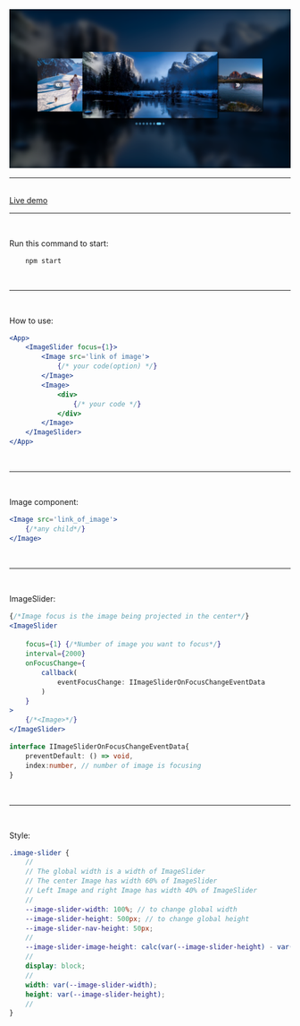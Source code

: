 <img src="github/demo.png" alt="Image slider">

<br/>
<hr>

<br/>
<a href="https://lapis-image-slider.herokuapp.com/">Live demo</a>

<br/>
<hr>
<br/>

Run this command to start:
```
    npm start
```

<br/>
<hr>
<br/>

How to use:
```jsx
<App>
    <ImageSlider focus={1}>
        <Image src='link of image'>
            {/* your code(option) */}
        </Image>
        <Image>
            <div>
                {/* your code */}
            </div>
        </Image>
    </ImageSlider>
</App>
```

<br/>
<hr>
<br/>

Image component:
```jsx
<Image src='link_of_image'>
    {/*any child*/}
</Image>
```

<br/>
<hr>
<br/>

ImageSlider:

```jsx
{/*Image focus is the image being projected in the center*/}
<ImageSlider
    
    focus={1} {/*Number of image you want to focus*/}
    interval={2000}
    onFocusChange={
        callback(
            eventFocusChange: IImageSliderOnFocusChangeEventData
        )
    }
>
    {/*<Image>*/}
</ImageSlider>
```

```typescript
interface IImageSliderOnFocusChangeEventData{
    preventDefault: () => void,
    index:number, // number of image is focusing
}
```
<br/>
<hr>
<br/>

Style:
```scss
.image-slider {
    // 
    // The global width is a width of ImageSlider
    // The center Image has width 60% of ImageSlider
    // Left Image and right Image has width 40% of ImageSlider
    //
    --image-slider-width: 100%; // to change global width
    --image-slider-height: 500px; // to change global height
    --image-slider-nav-height: 50px;
    //
    --image-slider-image-height: calc(var(--image-slider-height) - var(--image-slider-nav-height));
    //
    display: block;
    //
    width: var(--image-slider-width);
    height: var(--image-slider-height);
    //
}
```
